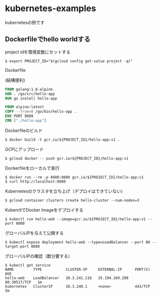 # kubernetes-examples
kubernetesの例です

## Dockerfileでhello worldする

project idを環境変数にセットする

```console
$ export PROJECT_ID="$(gcloud config get-value project -q)"
```

Dockerfile  

(結構便利)  
```dockerfile
FROM golang:1.8-alpine
ADD . /go/src/hello-app
RUN go install hello-app

FROM alpine:latest
COPY --from=0 /go/bin/hello-app .
ENV PORT 8080
CMD ["./hello-app"]
```

Dockerfileのビルド
```console
$ docker build -t gcr.io/${PROJECT_ID}/hello-app:v1 .
```

GCPにアップロード
```console
$ gcloud docker -- push gcr.io/${PROJECT_ID}/hello-app:v1
```

Dockerfileをローカルで実行
```console
$ docker run --rm -p 8080:8080 gcr.io/${PROJECT_ID}/hello-app:v1
$ curl http://localhost:8080
```

Kubernetesのクラスタを立ち上げ（デプロイはできていない）
```console
$ gcloud container clusters create hello-cluster --num-nodes=3
```
KuberctlでDocker Imageをデプロイする
```console
$ kubectl run hello-web --image=gcr.io/${PROJECT_ID}/hello-app:v1 --port 8080
```

グローバルIPを与えて公開する
```console
$ kubectl expose deployment hello-web --type=LoadBalancer --port 80 --target-port 8080
```

グローバルIPの確認（数分要する）  
```console
$ kubectl get service
NAME         TYPE           CLUSTER-IP     EXTERNAL-IP      PORT(S)        AGE
hello-web    LoadBalancer   10.3.241.118   35.194.169.208   80:30517/TCP   1m
kubernetes   ClusterIP      10.3.240.1     <none>           443/TCP        5m
```
